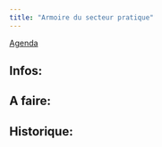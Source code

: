 ```yaml
---
title: "Armoire du secteur pratique"
---
```


[Agenda](notes/AgendaMaJournee.md) 
## Infos:

## A faire: 

## Historique: